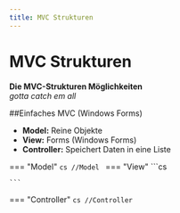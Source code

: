 ```yaml
---
title: MVC Strukturen
---
```



# MVC Strukturen


**Die MVC-Strukturen Möglichkeiten**  
*gotta catch em all*


##Einfaches MVC (Windows Forms)

- **Model:** Reine Objekte
- **View:** Forms (Windows Forms)
- **Controller:** Speichert Daten in eine Liste

=== "Model"
	```cs
	//Model
	```
=== "View"
	```cs
 
	```
=== "Controller"
	```cs
	//Controller
	``` 
